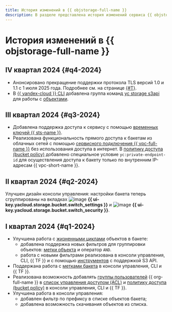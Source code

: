 ```yaml
---
title: История изменений в {{ objstorage-full-name }}
description: В разделе представлена история изменений сервиса {{ objstorage-name }}.
---
```


# История изменений в {{ objstorage-full-name }}

## IV квартал 2024 {#q4-2024}

* Анонсировано прекращение поддержки протокола TLS версий 1.0 и 1.1 с 1 июля 2025 года. Подробнее см. на странице [{#T}](./concepts/tls.md).
* В [{{ yandex-cloud }} CLI](../cli/quickstart.md) добавлена группа команд [yc storage s3api](../cli/cli-ref/storage/cli-ref/s3api/index.md) для работы с [объектами](./concepts/object.md).

## III квартал 2024 {#q3-2024}

* Добавлена поддержка доступа к сервису с помощью [временных ключей {{ sts-name }}](./operations/buckets/create-sts-key.md).
* Реализована функциональность прямого доступа к бакетам из облачных сетей с помощью [сервисного подключения {{ vpc-full-name }}](./operations/buckets/access-via-vpc.md) без использования доступа в интернет. В [политику доступа (bucket policy)](./security/policy.md) добавлено специальное условие `yc:private-endpoint-id` для осуществления доступа к бакету только по внутренним IP-адресам {{ vpc-short-name }}.

## II квартал 2024 {#q2-2024}

Улучшен дизайн консоли управления: настройки бакета теперь сгруппированы на вкладках ![image](../_assets/console-icons/wrench.svg) **{{ ui-key.yacloud.storage.bucket.switch_settings }}** и ![image](../_assets/console-icons/persons-lock.svg) **{{ ui-key.yacloud.storage.bucket.switch_security }}**.

## I квартал 2024 {#q1-2024}

* Улучшена работа с [жизненными циклами](./concepts/lifecycles.md) объектов в бакете:
  * добавлена поддержка новых фильтров для группировки объектов: [метки объекта](./concepts/tags.md#object-tags) и оператор `AND`.
  * работа с новыми фильтрами реализована в консоли управления, CLI, {{ TF }} и с помощью [инструментов](./tools/) с поддержкой S3 API.
* Поддержана работа с [метками бакета](./concepts/tags.md#bucket-tags) в консоли управления, CLI и {{ TF }}.
* Реализована возможность добавлять [группы пользователей](../organization/concepts/groups.md) {{ org-full-name }} в [список управления доступом (ACL)](./security/acl.md) и [политику доступа (bucket policy)](./security/policy.md) в консоли управления, CLI и {{ TF }}.
* Улучшена работа в консоли управления:
  * добавлен фильтр по префиксу в списке объектов бакета;
  * добавлена возможность скачивания объектов из списка.
